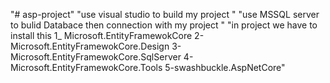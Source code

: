 "# asp-project" 
"use visual studio to build my project "
"use MSSQL server to bulid Databace then connection with my project "
"in project we have to install this 
1_ Microsoft.EntityFramewokCore
2-Microsoft.EntityFramewokCore.Design
3-Microsoft.EntityFramewokCore.SqlServer
4-Microsoft.EntityFramewokCore.Tools
5-swashbuckle.AspNetCore"
